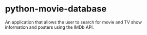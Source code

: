 # python-movie-database
An application that allows the user to search for movie and TV show information and posters using the IMDb API.
